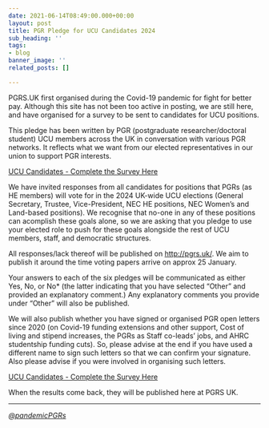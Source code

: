 ```yaml
---
date: 2021-06-14T08:49:00.000+00:00
layout: post
title: PGR Pledge for UCU Candidates 2024
sub_heading: ''
tags:
- blog
banner_image: ''
related_posts: []

---
```


PGRS.UK first organised during the Covid-19 pandemic for fight for better pay. Although this site has not been too active in posting, we are still here, and have organised for a survey to be sent to candidates for UCU positions.

This pledge has been written by PGR (postgraduate researcher/doctoral student) UCU members across the UK in conversation with various PGR networks. It reflects what we want from our elected representatives in our union to support PGR interests.

[UCU Candidates - Complete the Survey Here](https://docs.google.com/forms/d/e/1FAIpQLSf5cccvBTZv1YbtySZCJoYSNRc7Gvx4-0FlwEChcASWoowSaA/viewform)

We have invited responses from all candidates for positions that PGRs (as HE members) will vote for in the 2024 UK-wide UCU elections (General Secretary, Trustee, Vice-President, NEC HE positions, NEC Women’s and Land-based positions). We recognise that no-one in any of these positions can acomplish these goals alone, so we are asking that you pledge to use your elected role to push for these goals alongside the rest of UCU members, staff, and democratic structures.

All responses/lack thereof will be published on http://pgrs.uk/. We aim to publish it around the time voting papers arrive on approx 25 January.

Your answers to each of the six pledges will be communicated as either Yes, No, or No* (the latter indicating that you have selected “Other” and provided an explanatory comment.) Any explanatory comments you provide under “Other” will also be published.

We will also publish whether you have signed or organised PGR open letters since 2020 (on Covid-19 funding extensions and other support, Cost of living and stipend increases, the PGRs as Staff co-leads’ jobs, and AHRC studentship funding cuts). So, please advise at the end if you have used a different name to sign such letters so that we can confirm your signature. Also please advise if you were involved in organising such letters.

[UCU Candidates - Complete the Survey Here](https://docs.google.com/forms/d/e/1FAIpQLSf5cccvBTZv1YbtySZCJoYSNRc7Gvx4-0FlwEChcASWoowSaA/viewform)

When the results come back, they will be published here at PGRS UK.

***
[_@pandemicPGRs_](http://twitter.com/pandemicpgrs)
